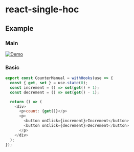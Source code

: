 # react-single-hoc

## Example

### Main

[![Demo](https://codesandbox.io/static/img/play-codesandbox.svg)](https://codesandbox.io/s/01z7mz90rv)

### Basic
```javascript
export const CounterManual = withHooks(use => {
  const { get, set } = use.state(0);
  const increment = () => set(get() + 1);
  const decrement = () => set(get() - 1);

  return () => (
    <div>
      <p>count: {get()}</p>
      <p>
        <button onClick={increment}>Increment</button>
        <button onClick={decrement}>Decrement</button>
      </p>
    </div>
  );
});
```